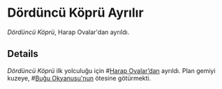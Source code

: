 # Dördüncü Köprü Ayrılır
*Dördüncü Köprü*, Harap Ovalar'dan ayrıldı.

## Details
*Dördüncü Köprü* ilk yolculuğu için #[Harap Ovalar’dan](locations/shattered-plains) ayrıldı. Plan gemiyi kuzeye, #[Buğu Okyanusu'nun](locations/steamwaterocean) ötesine götürmekti.
